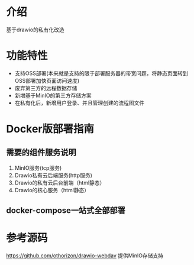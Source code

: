 # 介绍
基于drawio的私有化改造

# 功能特性
- 支持OSS部署(本来就是支持的限于部署服务器的带宽问题，将静态页面转到OSS部署加快页面访问速度)
- 废弃第三方的远程数据存储
- 新增基于MinIO的第三方存储方案
- 在私有化后，新增用户登录、并且管理创建的流程图文件

# Docker版部署指南
## 需要的组件服务说明
1. MinIO服务(tcp服务)
2. Drawio私有云后端服务(http服务)
3. Drawio的私有云后台前端（html静态）
4. Drawio的核心服务（html静态）

## docker-compose一站式全部部署





# 参考源码

https://github.com/othorizon/drawio-webdav 提供MinIO存储支持
